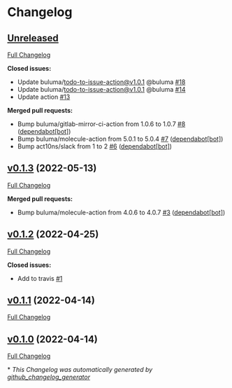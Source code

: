 # Changelog

## [Unreleased](https://github.com/buluma/ansible-role-travis/tree/HEAD)

[Full Changelog](https://github.com/buluma/ansible-role-travis/compare/v0.1.3...HEAD)

**Closed issues:**

- Update buluma/todo-to-issue-action@v1.0.1 @buluma [\#18](https://github.com/buluma/ansible-role-travis/issues/18)
- Update buluma/todo-to-issue-action@v1.0.1 @buluma [\#14](https://github.com/buluma/ansible-role-travis/issues/14)
- Update action [\#13](https://github.com/buluma/ansible-role-travis/issues/13)

**Merged pull requests:**

- Bump buluma/gitlab-mirror-ci-action from 1.0.6 to 1.0.7 [\#8](https://github.com/buluma/ansible-role-travis/pull/8) ([dependabot[bot]](https://github.com/apps/dependabot))
- Bump buluma/molecule-action from 5.0.1 to 5.0.4 [\#7](https://github.com/buluma/ansible-role-travis/pull/7) ([dependabot[bot]](https://github.com/apps/dependabot))
- Bump act10ns/slack from 1 to 2 [\#6](https://github.com/buluma/ansible-role-travis/pull/6) ([dependabot[bot]](https://github.com/apps/dependabot))

## [v0.1.3](https://github.com/buluma/ansible-role-travis/tree/v0.1.3) (2022-05-13)

[Full Changelog](https://github.com/buluma/ansible-role-travis/compare/v0.1.2...v0.1.3)

**Merged pull requests:**

- Bump buluma/molecule-action from 4.0.6 to 4.0.7 [\#3](https://github.com/buluma/ansible-role-travis/pull/3) ([dependabot[bot]](https://github.com/apps/dependabot))

## [v0.1.2](https://github.com/buluma/ansible-role-travis/tree/v0.1.2) (2022-04-25)

[Full Changelog](https://github.com/buluma/ansible-role-travis/compare/v0.1.1...v0.1.2)

**Closed issues:**

- Add to travis [\#1](https://github.com/buluma/ansible-role-travis/issues/1)

## [v0.1.1](https://github.com/buluma/ansible-role-travis/tree/v0.1.1) (2022-04-14)

[Full Changelog](https://github.com/buluma/ansible-role-travis/compare/v0.1.0...v0.1.1)

## [v0.1.0](https://github.com/buluma/ansible-role-travis/tree/v0.1.0) (2022-04-14)

[Full Changelog](https://github.com/buluma/ansible-role-travis/compare/5d4ee0b216ca0e8f7d2289fc5c4db099b8aeb46d...v0.1.0)



\* *This Changelog was automatically generated by [github_changelog_generator](https://github.com/github-changelog-generator/github-changelog-generator)*
